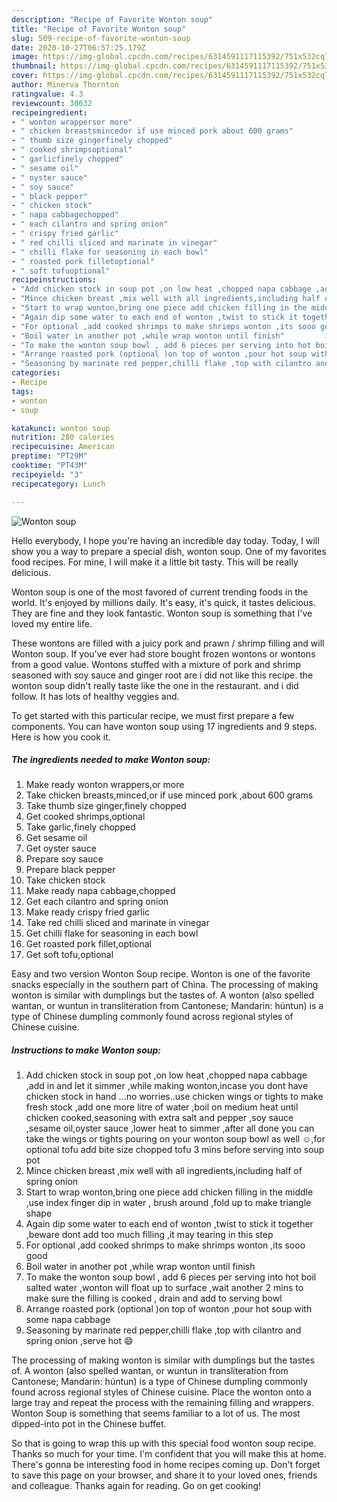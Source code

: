 ```yaml
---
description: "Recipe of Favorite Wonton soup"
title: "Recipe of Favorite Wonton soup"
slug: 509-recipe-of-favorite-wonton-soup
date: 2020-10-27T06:57:25.179Z
image: https://img-global.cpcdn.com/recipes/6314591117115392/751x532cq70/wonton-soup-recipe-main-photo.jpg
thumbnail: https://img-global.cpcdn.com/recipes/6314591117115392/751x532cq70/wonton-soup-recipe-main-photo.jpg
cover: https://img-global.cpcdn.com/recipes/6314591117115392/751x532cq70/wonton-soup-recipe-main-photo.jpg
author: Minerva Thornton
ratingvalue: 4.3
reviewcount: 30632
recipeingredient:
- " wonton wrappersor more"
- " chicken breastsmincedor if use minced pork about 600 grams"
- " thumb size gingerfinely chopped"
- " cooked shrimpsoptional"
- " garlicfinely chopped"
- " sesame oil"
- " oyster sauce"
- " soy sauce"
- " black pepper"
- " chicken stock"
- " napa cabbagechopped"
- " each cilantro and spring onion"
- " crispy fried garlic"
- " red chilli sliced and marinate in vinegar"
- " chilli flake for seasoning in each bowl"
- " roasted pork filletoptional"
- " soft tofuoptional"
recipeinstructions:
- "Add chicken stock in soup pot ,on low heat ,chopped napa cabbage ,add in and let it simmer ,while making wonton,incase you dont have chicken stock in hand ...no worries..use chicken wings or tights to make fresh stock ,add one more litre of water ,boil on medium heat until chicken cooked,seasoning with extra salt and pepper ,soy sauce ,sesame oil,oyster sauce ,lower heat to simmer ,after all done you can take the wings or tights pouring on your wonton soup bowl as well ☺,for optional tofu add bite size chopped tofu 3 mins before serving into soup  pot"
- "Mince chicken breast ,mix well with all ingredients,including half of spring onion"
- "Start to wrap wonton,bring one piece add chicken filling in the middle ,use index finger dip in water , brush around ,fold up to make triangle shape"
- "Again dip some water to each end of wonton ,twist to stick it together ,beware dont add too much filling ,it may tearing in this step"
- "For optional ,add cooked shrimps to make shrimps wonton ,its sooo good"
- "Boil water in another pot ,while wrap wonton until finish"
- "To make the wonton soup bowl , add 6 pieces per serving into hot boil salted water ,wonton will float up to surface ,wait another 2 mins to make sure the filling is cooked , drain and add to serving bowl"
- "Arrange roasted pork (optional )on top of wonton ,pour hot soup with some napa cabbage"
- "Seasoning by marinate red pepper,chilli flake ,top with cilantro and spring onion ,serve hot 😄"
categories:
- Recipe
tags:
- wonton
- soup

katakunci: wonton soup 
nutrition: 280 calories
recipecuisine: American
preptime: "PT29M"
cooktime: "PT43M"
recipeyield: "3"
recipecategory: Lunch

---
```



![Wonton soup](https://img-global.cpcdn.com/recipes/6314591117115392/751x532cq70/wonton-soup-recipe-main-photo.jpg)

Hello everybody, I hope you're having an incredible day today. Today, I will show you a way to prepare a special dish, wonton soup. One of my favorites food recipes. For mine, I will make it a little bit tasty. This will be really delicious.

Wonton soup is one of the most favored of current trending foods in the world. It's enjoyed by millions daily. It's easy, it's quick, it tastes delicious. They are fine and they look fantastic. Wonton soup is something that I've loved my entire life.

These wontons are filled with a juicy pork and prawn / shrimp filling and will Wonton soup. If you&#39;ve ever had store bought frozen wontons or wontons from a good value. Wontons stuffed with a mixture of pork and shrimp seasoned with soy sauce and ginger root are i did not like this recipe. the wonton soup didn&#39;t really taste like the one in the restaurant. and i did follow. It has lots of healthy veggies and.


To get started with this particular recipe, we must first prepare a few components. You can have wonton soup using 17 ingredients and 9 steps. Here is how you cook it.

<!--inarticleads1-->

##### The ingredients needed to make Wonton soup:

1. Make ready  wonton wrappers,or more
1. Take  chicken breasts,minced,or if use minced pork ,about 600 grams
1. Take  thumb size ginger,finely chopped
1. Get  cooked shrimps,optional
1. Take  garlic,finely chopped
1. Get  sesame oil
1. Get  oyster sauce
1. Prepare  soy sauce
1. Prepare  black pepper
1. Take  chicken stock
1. Make ready  napa cabbage,chopped
1. Get  each cilantro and spring onion
1. Make ready  crispy fried garlic
1. Take  red chilli sliced and marinate in vinegar
1. Get  chilli flake for seasoning in each bowl
1. Get  roasted pork fillet,optional
1. Get  soft tofu,optional


Easy and two version Wonton Soup recipe. Wonton is one of the favorite snacks especially in the southern part of China. The processing of making wonton is similar with dumplings but the tastes of. A wonton (also spelled wantan, or wuntun in transliteration from Cantonese; Mandarin: húntun) is a type of Chinese dumpling commonly found across regional styles of Chinese cuisine. 

<!--inarticleads2-->

##### Instructions to make Wonton soup:

1. Add chicken stock in soup pot ,on low heat ,chopped napa cabbage ,add in and let it simmer ,while making wonton,incase you dont have chicken stock in hand ...no worries..use chicken wings or tights to make fresh stock ,add one more litre of water ,boil on medium heat until chicken cooked,seasoning with extra salt and pepper ,soy sauce ,sesame oil,oyster sauce ,lower heat to simmer ,after all done you can take the wings or tights pouring on your wonton soup bowl as well ☺,for optional tofu add bite size chopped tofu 3 mins before serving into soup  pot
1. Mince chicken breast ,mix well with all ingredients,including half of spring onion
1. Start to wrap wonton,bring one piece add chicken filling in the middle ,use index finger dip in water , brush around ,fold up to make triangle shape
1. Again dip some water to each end of wonton ,twist to stick it together ,beware dont add too much filling ,it may tearing in this step
1. For optional ,add cooked shrimps to make shrimps wonton ,its sooo good
1. Boil water in another pot ,while wrap wonton until finish
1. To make the wonton soup bowl , add 6 pieces per serving into hot boil salted water ,wonton will float up to surface ,wait another 2 mins to make sure the filling is cooked , drain and add to serving bowl
1. Arrange roasted pork (optional )on top of wonton ,pour hot soup with some napa cabbage
1. Seasoning by marinate red pepper,chilli flake ,top with cilantro and spring onion ,serve hot 😄


The processing of making wonton is similar with dumplings but the tastes of. A wonton (also spelled wantan, or wuntun in transliteration from Cantonese; Mandarin: húntun) is a type of Chinese dumpling commonly found across regional styles of Chinese cuisine. Place the wonton onto a large tray and repeat the process with the remaining filling and wrappers. Wonton Soup is something that seems familiar to a lot of us. The most dipped-into pot in the Chinese buffet. 

So that is going to wrap this up with this special food wonton soup recipe. Thanks so much for your time. I'm confident that you will make this at home. There's gonna be interesting food in home recipes coming up. Don't forget to save this page on your browser, and share it to your loved ones, friends and colleague. Thanks again for reading. Go on get cooking!
